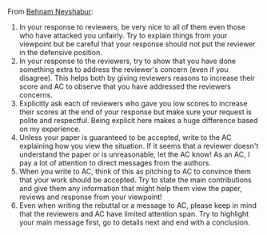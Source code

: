 From [Behnam Neyshabur](https://twitter.com/bneyshabur/status/1349225436153319429):
1. In your response to reviewers, be very nice to all of them even those who have attacked you unfairly. Try to explain things from your viewpoint but be careful that your response should not put the reviewer in the defensive position.
2. In your response to the reviewers, try to show that you have done something extra to address the reviewer's concern (even if you disagree). This helps both by giving reviewers reasons to increase their score and AC to observe that you have addressed the reviewers concerns.
3. Explicitly ask each of reviewers who gave you low scores to increase their scores at the end of your response but make sure your request is polite and respectful. Being explicit here makes a huge difference based on my experience.
4. Unless your paper is guaranteed to be accepted, write to the AC explaining how you view the situation. If it seems that a reviewer doesn't understand the paper or is unreasonable, let the AC know! As an AC, I pay a lot of attention to direct messages from the authors.
5. When you write to AC, think of this as pitching to AC to convince them that your work should be accepted. Try to state the main contributions and give them any information that might help them view the paper, reviews and response from your viewpoint!
6. Even when writing the rebuttal or a message to AC, please keep in mind that the reviewers and AC have limited attention span. Try to highlight your main message first, go to details next and end with a conclusion.
